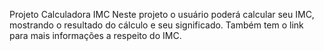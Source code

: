 Projeto Calculadora IMC
Neste projeto o usuário poderá calcular seu IMC, mostrando o resultado do cálculo e seu significado.
Também tem o link para mais informações a respeito do IMC.
